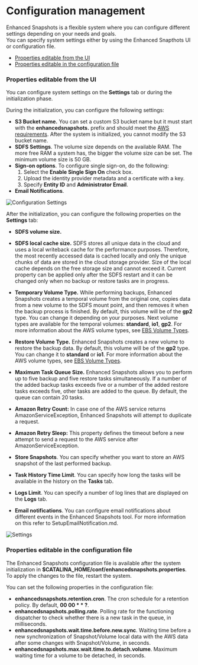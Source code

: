 # Configuration management

Enhanced Snapshots is a flexible system where you can configure different settings depending on your needs and goals.   
You can specify system settings either by using the Enhanced Snapthots UI or configuration file.

* [Properties editable from the UI](#Properties-editable-from-UI)
* [Properties editable in the configuration file](#Properties-editable-in-the-configuration-file)

### Properties editable from the UI
You can configure system settings on the **Settings** tab or during the initialization phase.

During the initialization, you can configure the following settings:

* **S3 Bucket name.** You can set a custom S3 bucket name but it must start with the **enhancedsnapshots.** prefix and should meet the [AWS requirements](http://docs.aws.amazon.com/AmazonS3/latest/dev/BucketRestrictions.html). After the system is initialized, you cannot modify the S3 bucket name.
* **SDFS Settings**. The volume size depends on the available RAM. The more free RAM a system has, the bigger the volume size can be set. The minimum volume size is 50 GB.
* **Sign-on options**. To configure single sign-on, do the following:
    1.  Select the **Enable Single Sign On** check box.
    2.  Upload the identity provider metadata and a certificate with a key.
    3.  Specify **Entity ID** and **Administrator Email**.
* **Email Notifications**.

![Configuration Settings](https://cloud.githubusercontent.com/assets/13731468/21640006/d25b772e-d27b-11e6-9bad-81ec34c1545d.png)

After the initialization, you can configure the following properties on the **Settings** tab:

* **SDFS volume size.**
* **SDFS local cache size.** SDFS stores all unique data in the cloud and uses a local writeback cache for the performance purposes. Therefore, the most recently accessed data is cached locally and only the unique chunks of data are stored in the cloud storage provider. Size of the local cache depends on the free storage size and cannot exceed it. Current property can be applied only after the SDFS restart and it can be changed only when no backup or restore tasks are in progress.
* **Temporary Volume Type.** While performing backups, Enhanced Snapshots creates a temporal volume from the original one, copies data from a new volume to the SDFS mount point, and then removes it when the backup process is finished. By default, this volume will be of the **gp2** type. You can change it depending on your purposes. Next volume types are available for the temporal volumes:  **standard**, **io1**, **gp2**. For more information about the AWS volume types, see [EBS Volume Types](http://docs.aws.amazon.com/AWSEC2/latest/UserGuide/EBSVolumeTypes.html).
* **Restore Volume Type.** Enhanced Snapshots creates a new volume to restore the backup data. By default, this volume will be of the **gp2** type. You can change it to **standard** or **io1**. For more information about the AWS volume types, see [EBS Volume Types](http://docs.aws.amazon.com/AWSEC2/latest/UserGuide/EBSVolumeTypes.html).

* **Maximum Task Queue Size.** Enhanced Snapshots allows you to perform up to five backup and five restore tasks simultaneously. If a number of the added backup tasks exceeds five or a number of the added restore tasks exceeds five, other tasks are added to the queue. By default, the queue can contain 20 tasks.
* **Amazon Retry Count:** In case one of the AWS service returns AmazonServiceException, Enhanced Snapshots will attempt to duplicate a request.
* **Amazon Retry Sleep:** This property defines the timeout before a new attempt to send a request to the AWS service after AmazonServiceException.
* **Store Snapshots**. You can specify whether you want to store an AWS snapshot of the last performed backup.
* **Task History Time Limit**. You can specify how long the tasks will be available in the history on the **Tasks** tab.
* **Logs Limit**. You can specify a number of log lines that are displayed on the **Logs** tab.
* **Email notifications**. You can configure email notifications about different events in the Enhanced Snapshots tool. For more information on this refer to SetupEmailNotification.md. 

![Settings](https://cloud.githubusercontent.com/assets/13731468/21640018/d28f9b44-d27b-11e6-943e-68ea58512432.png)

### Properties editable in the configuration file
The Enhanced Snapshots configuration file is available after the system initialization in **$CATALINA_HOME/conf/enhancedsnapshots.properties**. To apply the changes to the file, restart the system.

You can set the following properties in the configuration file:

* **enhancedsnapshots.retention.cron**. The cron schedule for a retention policy. By default, **00 00 * * ?**.
* **enhancedsnapshots.polling.rate**. Polling rate for the functioning dispatcher to check whether there is a new task in the queue, in milliseconds.
* **enhancedsnapshots.wait.time.before.new.sync**. Waiting time before a new synchronization of Snapshot/Volume local data with the AWS data after some changes with Snapshot/Volume, in seconds.
* **enhancedsnapshots.max.wait.time.to.detach.volume**. Maximum waiting time for a volume to be detached, in seconds.
